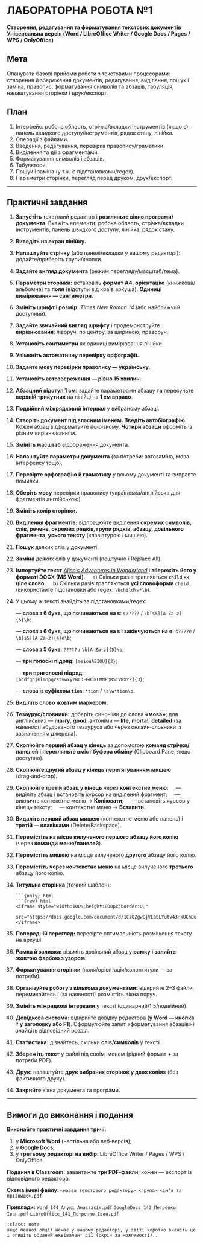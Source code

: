 # ЛАБОРАТОРНА РОБОТА №1

**Створення, редагування та форматування текстових документів**
**Універсальна версія (Word / LibreOffice Writer / Google Docs / Pages / WPS / OnlyOffice)**

## Мета

Опанувати базові прийоми роботи з текстовими процесорами: створення й збереження документів, редагування, виділення, пошук і заміна, правопис, форматування символів та абзаців, табуляція, налаштування сторінки і друк/експорт.

## План

1. Інтерфейс: робоча область, стрічка/вкладки інструментів (якщо є), панель швидкого доступу/інструментів, рядок стану, лінійка.
2. Операції з файлами.
3. Введення, редагування, перевірка правопису/граматики.
4. Виділення та дії з фрагментами.
5. Форматування символів і абзаців.
6. Табулятори.
7. Пошук і заміна (у т.ч. із підстановками/regex).
8. Параметри сторінки, перегляд перед друком, друк/експорт.

---

## Практичні завдання

1. **Запустіть** текстовий редактор і **розгляньте вікно програми/документа**. Вкажіть елементи: робоча область, стрічка/вкладки інструментів, панель швидкого доступу, лінійка, рядок стану.
2. **Виведіть на екран лінійку.**
3. **Налаштуйте стрічку** (або панелі/вкладки у вашому редакторі): додайте/приберіть групи/кнопки.
4. **Задайте вигляд документа** (режим перегляду/масштаб/тема).
5. **Параметри сторінки:** встановіть **формат A4**, **орієнтацію** (книжкова/альбомна) та **поля** (відступи від країв аркуша). **Одиниці вимірювання — сантиметри.**
6. **Змініть шрифт і розмір:** *Times New Roman 14* (або найближчий доступний).
7. **Задайте звичайний вигляд шрифту** і продемонструйте **вирівнювання**: ліворуч, по центру, за шириною, праворуч.
8. **Установіть сантиметри** як одиниці вимірювання лінійки.
9. **Увімкніть автоматичну перевірку орфографії.**
10. **Задайте мову перевірки правопису — українську.**
11. **Установіть автозбереження — рівно 15 хвилин.**
12. **Абзацний відступ 1 см:** задайте параметрами абзацу **та** пересуньте **верхній трикутник** на лінійці на **1 см вправо**.
13. **Подвійний міжрядковий інтервал** у вибраному абзаці.
14. **Створіть документ під власним іменем. Введіть автобіографію.** Кожен абзац відформатуйте по‑різному. **Чотири абзаци** оформіть із різним вирівнюванням.
15. **Змініть масштаб** відображення документа.
16. **Налаштуйте параметри документа** (за потреби: автозаміна, мова інтерфейсу тощо).
17. **Перевірте орфографію й граматику** у всьому документі та виправте помилки.
18. **Оберіть мову** перевірки правопису (українська/англійська для фрагментів англійською).
19. **Змініть колір сторінки.**
20. **Виділення фрагментів:** відпрацюйте виділення **окремих символів, слів, речень, окремих рядків, групи рядків, абзацу, довільного фрагмента, усього тексту** (клавіатурою і мишею).
21. **Пошук** деяких слів у документі.
22. **Заміна** деяких слів у документі (поштучно і Replace All).
23. **Імпортуйте текст** [*Alice’s Adventures in Wonderland*](https://www.gutenberg.org/ebooks/search/?query=Alice%E2%80%99s+Adventures+in+Wonderland) і **збережіть його у форматі DOCX (MS Word)**.
        a) Скільки разів трапляється **`child`** як **ціле слово**.
        b) Скільки разів трапляються **усі словоформи** `child…` (використайте підстановки або regex: `\bchild\w*\b`).
24. У цьому ж тексті знайдіть за підстановками/regex:
    
    — **слова з 6 букв, що починаються на s**: `s?????` / `\b[sS][A-Za-z]{5}\b`;
    
    — **слова з 6 букв, що починаються на s і закінчуються на e**: `s????e` / `\b[sS][A-Za-z]{4}e\b`;
    
    — **слова з 5 букв**: `?????` / `\b[A-Za-z]{5}\b`;
    
    — **три голосні підряд**: `[aeiouAEIOU]{3}`;
    
    — **три приголосні підряд**: `[bcdfghjklmnpqrstvwxyzBCDFGHJKLMNPQRSTVWXYZ]{3}`;
    
    — **слова із суфіксом `tion`**: `*tion` / `\b\w*tion\b`.

25. **Виділіть слово жовтим маркером.**
26. **Тезаурус/словники:** доберіть синоніми до слова **«мова»**; для англійських — **marry**, **good**; антоніми — **life**, **mortal**, **detailed** (за наявності вбудованого тезауруса або через онлайн‑словники із зазначенням джерела).
27. **Скопіюйте перший абзац у кінець** за допомогою **команд стрічки/панелей** і **перегляньте вміст буфера обміну** (Clipboard Pane, якщо доступно).
28. **Скопіюйте другий абзац у кінець** **перетягуванням мишею** (drag‑and‑drop).
29. **Скопіюйте третій абзац у кінець** через **контекстне меню**:
        — виділіть абзац і встановіть курсор на виділений фрагмент;
        — викличте контекстне меню → **Копіювати**;
        — встановіть курсор у кінець тексту;
        — контекстне меню → **Вставити**.
30. **Видаліть перший абзац мишею** (контекстне меню або панель) і **третій — клавішами** (Delete/Backspace).
31. **Перемістіть на місце вилученого першого абзацу його копію** (через **команди меню/панелей**).
32. **Перемістіть мишею** на місце вилученого **другого** абзацу його копію.
33. **Перемістіть через контекстне меню** на місце вилученого **третього** абзацу його копію.
34. **Титульна сторінка** (точний шаблон):

    ```{toggle}
    ```{only} html
    ```{raw} html
    <iframe style="width:100%;height:800px;border:0;"
            src="https://docs.google.com/document/d/1CzQZgwCjVLa6LYutv43HkUChDuImwIIrFuZrt1vbA64/preview">
    </iframe>
    ```

    

35. **Попередній перегляд:** перевірте оптимальність розміщення тексту на аркуші.
36. **Рамка й заливка:** візьміть довільний абзац у **рамку** і **залийте жовтою фарбою з узором**.
37. **Форматування сторінки** (поля/орієнтація/колонтитули — за потреби).
38. **Організуйте роботу з кількома документами:** відкрийте 2–3 файли, перемикайтесь і (за наявності) розмістіть вікна поруч.
39. **Змініть міжрядкові інтервали** у тексті (одинарний/1,5/подвійний).
40. **Довідкова система:** відкрийте довідку редактора (**у Word — кнопка `?` у заголовку або F1**). Сформулюйте запит «форматування абзаців» і знайдіть відповідний розділ.
41. **Статистика:** дізнайтесь, скільки **слів/символів** у тексті.
42. **Збережіть текст** у файлі під своїм іменем (рідний формат + за потреби PDF).
43. **Друк:** налаштуйте **друк вибраних сторінок у двох копіях** (без фактичного друку).
44. **Закрийте** вікна документа та програми.

---

## Вимоги до виконання і подання

**Виконайте практичні завдання тричі:**

1. у **Microsoft Word** (настільна або веб‑версія);
2. у **Google Docs**;
3. у **третьому редакторі на вибір**: LibreOffice Writer / Pages / WPS / OnlyOffice.

**Подання в Classroom:** завантажте **три PDF‑файли**, кожен — експорт із відповідного редактора.

**Схема імені файлу:** `<назва текстового редактору>_<група>_<ім'я та прізвище>.pdf`

**Приклади:**
`Word_144_Алукі Анастасія.pdf`
`GoogleDocs_143_Петренко Іван.pdf`
`LibreOffice_141_Петренко Іван.pdf`


```{admonition} **Коментар щодо недоступних опцій:** 
:class: note
якщо певної опції немає у вашому редакторі, у звіті коротко вкажіть це і опишіть обраний еквівалент дії (скрін за можливості)..
```

